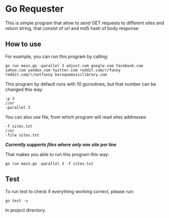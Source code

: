 # Go Requester
This is simple program that allow to send GET requests to different sites and 
return string, that consist of url and md5 hash of body response
## How to use
For example, you can run this program by calling:

    go run main.go -parallel 3 adjust.com google.com facebook.com yahoo.com yandex.com twitter.com reddit.com/r/funny reddit.com/r/notfunny baroquemusiclibrary.com

This program by default runs with 10 goroutines, but that number can be changed this way:

    -p 3
    //or
    -parallel 3

You can also use file, from which program will read sites addresses:

    -f sites.txt
    //or 
    -file sites.txt
***Currently supports files where only one site per line***

That makes you able to run this program this way:

    go run main.go -parallel 3 -f sites.txt
## Test
To run test to check if everything working correct, please run:

    go test -v
In project directory.
